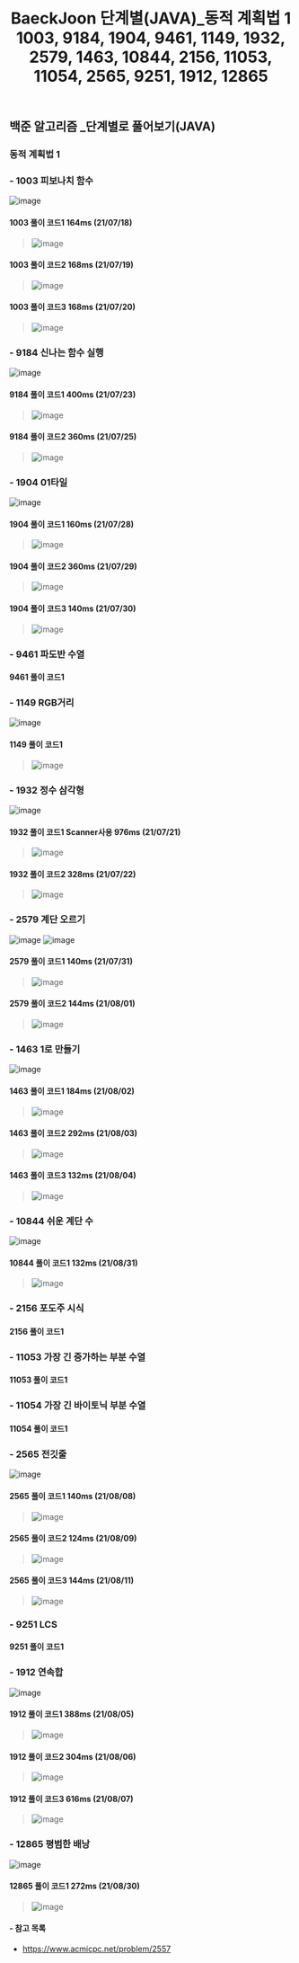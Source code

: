﻿---
layout: single
title: "BaeckJoon 단계별(JAVA)_동적 계획법 1 1003, 9184, 1904, 9461, 1149, 1932, 2579, 1463, 10844, 2156, 11053, 11054, 2565, 9251, 1912, 12865"
read_time: true
categories: 
 - BaeckJoon 
tags: 
 - Algorithm
 - BaeckJoon 
last_modified_at: '2021-07-17 23:46:00 +0800'
toc: true
toc_sticky: true
toc_label: 목차
---
## 백준 알고리즘 _단계별로 풀어보기(JAVA)
### 동적 계획법 1
### - 1003 피보나치 함수
![image](https://user-images.githubusercontent.com/66898243/126070705-3546f67a-73e1-42bb-9193-8a344e9cb222.png)

#### 1003 풀이 코드1 164ms (21/07/18)
>  ![image](https://user-images.githubusercontent.com/66898243/126070885-aed15a4e-6b0a-4098-bd8b-309fb13b995f.png)
>  
#### 1003 풀이 코드2 168ms (21/07/19)
>  ![image](https://user-images.githubusercontent.com/66898243/126178033-8376e73d-cf56-4bfa-ac19-ac69c8a601bb.png)

#### 1003 풀이 코드3 168ms (21/07/20)
>  ![image](https://user-images.githubusercontent.com/66898243/126342830-5617eb82-0a43-44d0-86a7-d84c21471fc4.png)


### - 9184 신나는 함수 실행
![image](https://user-images.githubusercontent.com/66898243/126794589-f1c61901-0415-487c-8a34-a1657459525a.png)

#### 9184 풀이 코드1 400ms (21/07/23)
>  ![image](https://user-images.githubusercontent.com/66898243/126796694-5db0e7e3-cf9b-4645-90d7-5f6f82c7bb48.png)

#### 9184 풀이 코드2 360ms (21/07/25)
>  ![image](https://user-images.githubusercontent.com/66898243/126902826-c5ca93d0-3486-4223-80d6-573aeffabf13.png)

### - 1904 01타일
![image](https://user-images.githubusercontent.com/66898243/127337331-ed0fa124-eae7-4d8e-91ce-d4db9ac38489.png)

#### 1904 풀이 코드1 160ms (21/07/28)
>  ![image](https://user-images.githubusercontent.com/66898243/127338375-961bdf84-2d03-4d83-9179-4014d4e47aa8.png)

#### 1904 풀이 코드2 360ms (21/07/29)
>  ![image](https://user-images.githubusercontent.com/66898243/127514035-0fa0f9fe-a2df-4a53-b136-ba780994655a.png)

#### 1904 풀이 코드3 140ms (21/07/30)
> ![image](https://user-images.githubusercontent.com/66898243/127667792-f852787f-43ff-4fdf-acef-60efd333e8c9.png)

### - 9461 파도반 수열

#### 9461 풀이 코드1 
>
 
### - 1149 RGB거리
![image](https://user-images.githubusercontent.com/66898243/126872321-61c4a5ef-b39f-4527-a68f-cef6d9022bd0.png)

#### 1149 풀이 코드1 
>  ![image](https://user-images.githubusercontent.com/66898243/126872404-6d3a12d3-029c-42de-b31b-8a0d400142c2.png)
 
### - 1932 정수 삼각형
 ![image](https://user-images.githubusercontent.com/66898243/126501481-4071d570-445e-429e-b3e9-1560b8591f06.png)

#### 1932 풀이 코드1 Scanner사용 976ms (21/07/21)
>  ![image](https://user-images.githubusercontent.com/66898243/126506275-4c6368a3-a3ec-477d-bb87-416878f7fd3b.png)

#### 1932 풀이 코드2 328ms (21/07/22)
>  ![image](https://user-images.githubusercontent.com/66898243/126657838-e15ad98d-a6e0-4511-bedc-d3028dda2b2c.png)

### - 2579 계단 오르기
 ![image](https://user-images.githubusercontent.com/66898243/127743507-e88e28ba-5af1-4d4b-8b69-32a625e6afdd.png)
 ![image](https://user-images.githubusercontent.com/66898243/127743518-b80eae6a-5a70-4c98-b2b3-e6cb8f7f8825.png)

#### 2579 풀이 코드1 140ms (21/07/31)
>  ![image](https://user-images.githubusercontent.com/66898243/127743622-056143d5-0f15-4cc0-8a2d-4a080c03a685.png)

#### 2579 풀이 코드2 144ms (21/08/01)
>  ![image](https://user-images.githubusercontent.com/66898243/127772953-7ec76cab-db6e-4003-bd61-ca9a6554a3fa.png)

### - 1463 1로 만들기
  ![image](https://user-images.githubusercontent.com/66898243/127881125-57f352b2-0967-40da-a4af-7a3eaa96e093.png)

#### 1463 풀이 코드1 184ms (21/08/02)
>  ![image](https://user-images.githubusercontent.com/66898243/127881045-ddea3fb7-7a71-45e6-9331-0ee22c22c97f.png)

#### 1463 풀이 코드2 292ms (21/08/03)
>  ![image](https://user-images.githubusercontent.com/66898243/128032700-fbbab849-6a01-473f-b60e-0de9738ea884.png)

#### 1463 풀이 코드3 132ms (21/08/04)
>  ![image](https://user-images.githubusercontent.com/66898243/128198167-a4247692-3572-4b83-bccf-fb6dbb8ba5a5.png)

### - 10844 쉬운 계단 수
![image](https://user-images.githubusercontent.com/66898243/131522351-18f0590a-946e-4d26-9978-a20826c08123.png)

#### 10844 풀이 코드1 132ms (21/08/31)
>  ![image](https://user-images.githubusercontent.com/66898243/131522305-c7c0e5e9-9db2-44ce-8ba2-916b86c859da.png)

 
### - 2156 포도주 시식

#### 2156 풀이 코드1 
>
 
### - 11053 가장 긴 증가하는 부분 수열

#### 11053 풀이 코드1 
>
 
### - 11054 가장 긴 바이토닉 부분 수열

#### 11054 풀이 코드1 
>
 
### - 2565 전깃줄	
 ![image](https://user-images.githubusercontent.com/66898243/128633943-575fd63f-456e-442f-a286-805ac4abcc07.png)

#### 2565 풀이 코드1 140ms (21/08/08)
>  ![image](https://user-images.githubusercontent.com/66898243/128633924-c791a318-4391-4099-9d87-49559f29e3d6.png)

#### 2565 풀이 코드2 124ms (21/08/09)
>  ![image](https://user-images.githubusercontent.com/66898243/128729346-176495ea-6e29-43dc-8f28-b89f1e91a66d.png)

#### 2565 풀이 코드3 144ms (21/08/11)
>  ![image](https://user-images.githubusercontent.com/66898243/129034201-3ae50d12-01fd-4b20-8589-876d7c860d4c.png)

### - 9251 LCS

#### 9251 풀이 코드1 
>
 
### - 1912 연속합
 ![image](https://user-images.githubusercontent.com/66898243/128365949-5d52c3f7-6fee-4664-a399-69a7e542b10e.png)

#### 1912 풀이 코드1 388ms (21/08/05)
>  ![image](https://user-images.githubusercontent.com/66898243/128367981-6d937f81-111e-4189-973c-e8d6a8f4aba9.png)

#### 1912 풀이 코드2 304ms (21/08/06)
>  ![image](https://user-images.githubusercontent.com/66898243/128525453-6cd8bebe-9986-4a84-a631-57b0dd8fe5c6.png)

#### 1912 풀이 코드3 616ms (21/08/07)
>  ![image](https://user-images.githubusercontent.com/66898243/128604208-60bfd1a8-6965-452a-8459-133701ac8c52.png)

 
### - 12865 평범한 배낭
![image](https://user-images.githubusercontent.com/66898243/131355230-a46f38de-c8ef-4496-b38e-cbcd95ec47fd.png)

#### 12865 풀이 코드1 272ms (21/08/30)
>  ![image](https://user-images.githubusercontent.com/66898243/131356091-351458e2-3242-4469-becb-ae47e3057a31.png)

 

#### - 참고 목록
- https://www.acmicpc.net/problem/2557
